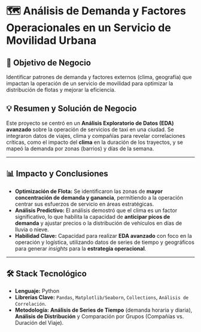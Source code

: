 # 🗺️ Análisis de Demanda y Factores Operacionales en un Servicio de Movilidad Urbana

## 🎯 Objetivo de Negocio
Identificar patrones de demanda y factores externos (clima, geografía) que impactan la operación de un servicio de movilidad para optimizar la distribución de flotas y mejorar la eficiencia.

## 💡 Resumen y Solución de Negocio
Este proyecto se centró en un **Análisis Exploratorio de Datos (EDA) avanzado** sobre la operación de servicios de taxi en una ciudad. Se integraron datos de viajes, clima y compañías para revelar correlaciones críticas, como el impacto del **clima** en la duración de los trayectos, y se mapeó la demanda por zonas (barrios) y días de la semana.

---

## 📊 Impacto y Conclusiones
* **Optimización de Flota:** Se identificaron las zonas de **mayor concentración de demanda y ganancia**, permitiendo a la operación centrar sus esfuerzos de servicio en áreas estratégicas.
* **Análisis Predictivo:** El análisis demostró que el clima es un factor significativo, lo que habilita la capacidad de **anticipar picos de demanda** y ajustar precios o la distribución de vehículos en días de lluvia o nieve.
* **Habilidad Clave:** Capacidad para realizar **EDA avanzado** con foco en la operación y logística, utilizando datos de series de tiempo y geográficos para generar *insights* para la **estrategia operacional**.

---

## 🛠️ Stack Tecnológico
* **Lenguaje:** Python
* **Librerías Clave:** `Pandas`, `Matplotlib/Seaborn`, `Collections`, `Análisis de Correlación`.
* **Metodología:** **Análisis de Series de Tiempo** (demanda horaria y diaria), **Análisis de Distribución** y Comparación por Grupos (Compañías vs. Duración del Viaje).
